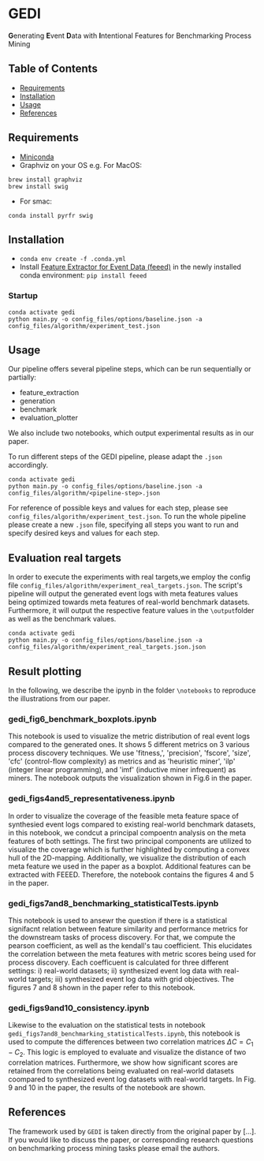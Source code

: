 # GEDI
**G**enerating **E**vent **D**ata with **I**ntentional Features for Benchmarking Process Mining

## Table of Contents

- [Requirements](#requirements)
- [Installation](#installation)
- [Usage](#usage)
- [References](#references)

## Requirements
- [Miniconda](https://docs.conda.io/en/latest/miniconda.html)
- Graphviz on your OS e.g.
For MacOS:
```console
brew install graphviz
brew install swig
```
- For smac:
```console
conda install pyrfr swig
```
## Installation
- `conda env create -f .conda.yml`
- Install [Feature Extractor for Event Data (feeed)](https://github.com/lmu-dbs/feeed) in the newly installed conda environment: `pip install feeed`

### Startup
```console
conda activate gedi
python main.py -o config_files/options/baseline.json -a config_files/algorithm/experiment_test.json
```
## Usage
Our pipeline offers several pipeline steps, which can be run sequentially or partially:
- feature_extraction
- generation
- benchmark
- evaluation_plotter

We also include two notebooks, which output experimental results as in our paper.

To run different steps of the GEDI pipeline, please adapt the `.json` accordingly.
```console
conda activate gedi
python main.py -o config_files/options/baseline.json -a config_files/algorithm/<pipeline-step>.json
```
For reference of possible keys and values for each step, please see `config_files/algorithm/experiment_test.json`.
To run the whole pipeline please create a new `.json` file, specifying all steps you want to run and specify desired keys and values for each step. 

## Evaluation real targets
In order to execute the experiments with real targets,we employ the config file `config_files/algorithm/experiment_real_targets.json`. The script's pipeline will output the generated event logs with meta features values being optimized towards meta features of real-world benchmark datasets. Furthermore, it will output the respective feature values in the `\output`folder as well as the benchmark values.

```console
conda activate gedi
python main.py -o config_files/options/baseline.json -a config_files/algorithm/experiment_real_targets.json.json
```

## Result plotting
In the following, we describe the ipynb in the folder `\notebooks` to reproduce the illustrations from our paper. 


### gedi_fig6_benchmark_boxplots.ipynb
This notebook is used to visualize the metric distribution of real event logs compared to the generated ones. It shows 5 different metrics on 3 various process discovery techniques. We use 'fitness,', 'precision', 'fscore', 'size', 'cfc' (control-flow complexity) as metrics and as 'heuristic miner', 'ilp' (integer linear programming), and 'imf' (inductive miner infrequent) as miners. The notebook outputs the visualization shown in Fig.6 in the paper.

### gedi_figs4and5_representativeness.ipynb
In order to visualize the coverage of the feasible meta feature space of synthesied event logs compared to existing real-world benchmark datasets, in this notebook, we condcut a principal compoentn analysis on the meta features of both settings. The first two principal components are utilized to visualize the coverage which is further highlighted by computing a convex hull of the 2D-mapping.  Additionally, we visualize the distribution of each meta feature we used in the paper as a boxplot. Additional features can be extracted with FEEED. Therefore, the notebook contains the figures 4 and 5 in the paper. 

### gedi_figs7and8_benchmarking_statisticalTests.ipynb

This notebook is used to ansewr the question if there is a statistical signifacnt relation between feature similarity and performance metrics for the downstream tasks of process discovery. For that, we compute the pearson coefficient, as well as the kendall's tau coefficient. This elucidates the correlation between the meta features with metric scores being used for process discovery. Each coefficuent is calculated for three different settings: i) real-world datasets; ii) synthesized event log data with real-world targets; iii) synthesized event log data with grid objectives. The figures 7 and 8 shown in the paper refer to this notebook.

### gedi_figs9and10_consistency.ipynb
Likewise to the evaluation on the statistical tests in notebook `gedi_figs7and8_benchmarking_statisticalTests.ipynb`, this notebook is used to compute the differences between two correlation matrices $\Delta C = C_1 - C_2$. This logic is employed to evaluate and visualize the distance of two correlation matrices. Furthermore, we show how significant scores are retained from the correlations being evaluated on real-world datasets coompared to synthesized event log datasets with real-world targets. In Fig. 9 and 10 in the paper, the results of the notebook are shown. 



## References
The framework used by `GEDI` is taken directly from the original paper by [...]. If you would like to discuss the paper, or corresponding research questions on benchmarking process mining tasks please email the authors.
